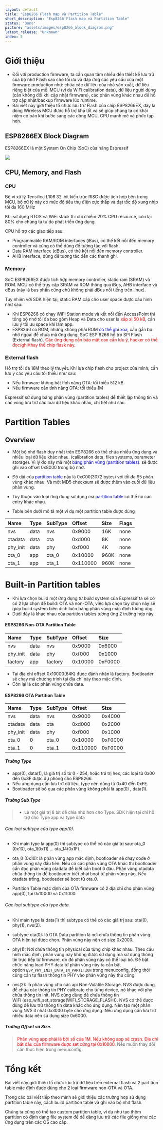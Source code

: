 ```yaml
---
layout: default
title: "Esp8266 Flash map và Partition Table"
short_description: "Esp8266 Flash map và Partition Table"
status: "Done"
picture: "assets/images/esp8266_block_diagram.png"
latest_release: "Unknown"
index: 5
---
```


# Giới thiệu

- Đối với production firmware, ta cần quan tâm nhiều đến thiết kế  lưu trữ của bộ nhớ Flash sao cho tối ưu và đáp ứng các yêu cầu của một firmware production như: chứa các dữ liệu của nhà sản xuất, dữ liệu riêng biệt của mỗi MCU (ví dụ WiFi calibration data), dữ liệu người dùng (cần không đổi khi cập nhật firmware), các phân vùng khác nhau để  hỗ trợ cập nhật/backup firmware lúc runtime.
- Bài viết này giới thiệu tổ chức lưu trữ Flash của chip ESP8266EX, đây là dòng Wireless MCU được hỗ trợ khá tốt và sẽ giúp chúng ta có khái niệm cơ bản khi bước sang các dòng MCU, CPU mạnh mẽ và phức tạp hơn.

## ESP8266EX Block Diagram

ESP8266EX là một System On Chip (SoC) của hãng Espressif

![](/assets/images/esp8266_block_diagram.png)

## CPU, Memory, and Flash

### CPU

Bộ vi xử lý Tensilica L106 32-bit kiến trúc RISC được tích hợp bên trong MCU, bộ xử lý này có mức độ tiêu thụ điện cực thấp và đạt tốc độ xung nhịp tối đa 160 MHz

Khi sử dụng RTOS và WiFi stack thì chỉ chiếm 20% CPU resource, còn lại 80% cho chúng ta tự do phát triển ứng dụng.

CPU hỗ trợ các giao tiếp sau:

- Programmable RAM/ROM interfaces (iBus), có thể kết nối đến memory controller và củng có thể dùng để tương tác với flash.
- Data RAM interface (dBus), có thể kết nối đến memory controller.
- AHB interface, dùng để tương tác đến các thanh ghi.

### Memory

SoC ESP8266EX được tích hợp memory controller, static ram (SRAM) và ROM. MCU có thể truy cập SRAM và ROM thông qua iBus, AHB interface và dBus (này là bus phần cứng chứ không phải dBus nổi tiếng trên linux).

Tuy nhiên với SDK hiện tại, static RAM cấp cho user space được cấu hình như sau:

- Khi ESP8266 có chạy WiFi Station mode và kết nối đến AccessPoint thì tổng bộ nhớ tối đa bao gồm Heap và Data cho user là <span style="color:red">xấp xỉ 50 kB</span>, cần lưu ý tối ưu space khi làm app.
- ESP8266 có ROM, nhưng không phải ROM <span style="color:blue">có thể  ghi xóa</span>, cần gắn bộ nhớ ngoài để chứa mã ứng dụng, SoC ESP 8266 hỗ trợ SPI Flash (External flash). <span style="color:red">Các ứng dụng cần bảo mật cao cần lưu ý, hacker có thể đọc/ghi/thay thế chip flask này.</span>

### External flash

Hỗ trợ tối đa 16M theo lý thuyết.
Khi lựa chip flash cho project của mình, cần lưu ý các yêu cầu tối thiểu như sau:

- Nếu firmware không bật tính năng OTA: tối thiểu 512 kB.
- Nếu firmware cần tính năng OTA: tối thiểu 1M

Espressif sử dụng bảng phân vùng (partition tables) để thiết lập thông tin và các vùng lưu trữ các loai dữ liệu khác nhau, chi tiết như sau.

# Partition Tables

## Overview

- Một bộ nhớ flash duy nhất trên ESP8266 có thể chứa nhiều ứng dụng và nhiều loại dữ liệu khác nhau. (calibration data, files systems, parameter storage). Vì lý do này mà một <span style="color:blue">bảng phân vùng (partition tables)</span>. sẽ được ghi vào offset 0x8000 trong bộ nhớ.

- Độ dài của <span style="color:blue">partition table</span> này là 0xC00(3072 bytes) với tối đa 95 phân vùng khác nhau. Và một MD5 checksum sẽ được thêm vào cuối dữ liệu phân vùng.

- Tùy thuộc vào loại ứng dụng sử dụng mà <span style="color:blue">partition table</span> có thể có các entry khác nhau.
- Table bên dưới mô tả một ví dụ một partition table được dùng

| Name     | Type | SubType | Offset   | Size | Flags |
|:---------|:---- |:--------|:---------|:-----|:------|
| nvs      | data | nvs     | 0x9000   | 16K  | none  |
| otadata  | data | ota     | 0xd000   | 8K   | none  |
| phy_init | data | phy     | 0xf000   | 4K   | none  |
| ota_0    | app  | ota_0   | 0x10000  | 960K | none  |
| ota_1    | app  | ota_1   | 0x110000 | 960K | none  |

# Built-in Partition tables

- Khi lựa chọn build một ứng dụng từ build system của Espressif ta sẽ có có 2 lựa chọn để build: OTA và non-OTA, việc lựa chọn tùy chọn này sẽ giúp build system biên dịch luôn bảng phân vùng mặc định tương ứng.
- Dưới đây là khác nhau của partition tables tương ứng 2 trường hợp này.

#### ESP8266 Non-OTA Partition Table

| Name      | Type  | SubType | Offset   | Size    |
|:----------|:----  |:--------|:---------|:--------|
|nvs     | data| nvs    | 0x9000 | 0x6000 |
|phy_init| data| phy    | 0xf000 | 0x1000|
|factory | app | factory| 0x10000| 0xF0000|

- Tại địa chỉ offset 0x10000(64K) được đánh nhãn là factory. Bootloader sẽ chạy mã chương trình tại địa chỉ này theo mặc định.
- Còn lại là các phân vùng chứa data.

#### ESP8266 OTA Partition Table

| Name      | Type  | SubType | Offset   | Size    |
|:----------|:------|:--------|:---------|:--------|
|nvs        |data   | nvs     | 0x9000   | 0x4000  |
|otadata    |data   | ota     | 0xd000   | 0x2000  |
|phy_init   |data   | phy     | 0xf000   | 0x1000  |
|ota_0      |0      | ota_0   | 0x10000  | 0xF0000 |
|ota_1      |0      | ota_1   | 0x110000 | 0xF0000 |

##### Trường Type
- app(0), data(1), là giá trị số từ 0 - 254, hoặc trá trị hex, các loại từ 0x00 đến 0x3F được dự phòng cho ESP8266.
- Nếu ứng dụng cần lưu trữ dữ liệu, type nên dùng từ 0x40 đến 0xFE.
-  Bootloader sẽ bỏ qua các phân vùng không phải là app(0) , data(1).

##### Trường Sub Type

>- Là một giá trị 8 bit để chia nhỏ hơn cho Type. SDK hiện tại chỉ hỗ  trợ cho Type app và type data

###### Các loại subtype của type app(0).

- Khi main type là app(0) thì subtype có thể có các giá trị sau: ota_0 (0x10), ota_1(0x11) …​ ota_14(0x1F).
- ota_0 (0x10): là phân vùng app mặc định, bootloader sẽ chạy code ở phân vùng này đầu tiên. Nếu có các phân vùng OTA khác thì bootloader cần đọc phân vùng otadata để biết cần boot ở đâu. Phân vùng otadata chứa thông tin để bootloader biết phải boot từ phân vùng nào. Nếu otadata trống, bootloader sẽ boot từ ota_0.

- Partition Table mặc định của OTA firmware có 2 địa chỉ cho phân vùng app(0), tại 0x10000 và 0x11000.

###### Các loại subtype của type data.

- Khi main type là data(1) thì subtype có thể có các giá trị sau: ota(0), phy(1), nvs(2).

- subtype ota(0): là OTA Data partition là nơi chứa thông tin phân vùng OTA hiện tại được chọn. Phân vùng này nên có size 0x2000.

- phy(1): Nơi chứa thông tin physical của từng chip khác nhau. Theo cấu hình mặc định, phân vùng này không được sử dụng mà sử dụng thông tin trực tiếp từ firmware, do đó phân vùng này có thể loại bỏ. Để bật chức năng load PHY data từ phân vùng này ta cần bật option `ESP_PHY_INIT_DATA_IN_PARTITION` trong menuconfig, đồng thời cũng cần tự flash thông tin PHY vào phân vùng này thủ công.

- nvs(2): là phân vùng cho các api Non-Volatile Storage. NVS được dùng để chứa các thông tin PHY calibrate cho từng device, nó khác với phy chứa thông tin init. NVS cũng dùng để chứa thông tin WiFi (esp_wifi_set_storage(WIFI_STORAGE_FLASH)). NVS có thể được dùng để lưu trữ thông tin data khác cho ứng dụng. Nên tạo một phân vùng NVS ít nhất 0x3000 byte cho ứng dụng. Nếu ứng dụng cần lưu trữ nhiều data nên sử dụng size 0x6000.

##### Trường Offset và Size.

> <span style="color:red">Phân vùng app phải là bội số của 1M. Nếu không app sẽ crash. Địa chỉ bắt đầu của firmware được set cứng tại 0x10000</span>. Nếu muốn thay đổi cần thực hiện trong menuconfig.

# Tổng kết

Bài viết này giới thiệu tổ chức lưu trữ dữ liệu trên external flash và 2 partition table mặc định được dùng cho 2 loại firmware non-OTA và OTA.

Trong các bài viết tiếp theo mình sẽ giới thiệu các trường hơp sử dụng partition table này, cách build partition table và ghi vào bộ nhớ flash.

Chúng ta cũng có thể tạo custom partition table, ví dụ như tạo thêm partition có định dạng file system để dễ  dàng lưu trữ các file giống như các ứng dụng trên các OS cao cấp.
